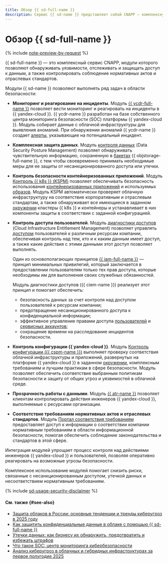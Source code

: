 ```yaml
---
title: Обзор {{ sd-full-name }}
description: Сервис {{ sd-name }} представляет собой CNAPP — комплексную платформу, которая позволяет обнаруживать уязвимости, отслеживать и защищать доступ к данным, а также контролировать соблюдение нормативных актов и отраслевых стандартов.
---
```


# Обзор {{ sd-full-name }}

{% include [note-preview-by-request](../../_includes/note-preview-by-request.md) %}

{{ sd-full-name }} — это комплексный сервис CNAPP, модули которого позволяют обнаруживать уязвимости, отслеживать и защищать доступ к данным, а также контролировать соблюдение нормативных актов и отраслевых стандартов.

Модули {{ sd-name }} позволяют выполнять ряд задач в области безопасности:

* **Мониторинг и реагирование на инциденты**. Модуль [{{ ycdr-full-name }}](./ycdr.md) позволяет вести мониторинг и реагировать на инциденты в {{ yandex-cloud }}. {{ ycdr-name }} разработан на базе собственного центра мониторинга безопасности (SOC) платформы {{ yandex-cloud }}. Модуль собирает данные с облачной инфраструктуры для выявления аномалий. При обнаружении аномалий {{ ycdr-name }} создает [алерты](./alerts.md), указывающие на потенциальный инцидент.

* **Комплексная защита данных**. Модуль [контроля данных](./dspm.md) (Data Security Posture Management) позволяет обнаруживать чувствительную информацию, сохраненную в [бакетах](../../storage/concepts/bucket.md) {{ objstorage-full-name }}, с тем чтобы своевременно принимать необходимые меры для ее защиты от несанкционированного доступа или утечки.

* **Контроль безопасности контейнеризованных приложений**. Модуль [Контроль {{ k8s }} (KSPM)](./kspm.md) позволяет обеспечивать безопасность использования [контейнеризованных приложений](../../glossary/containerization.md) и используемых [образов](../../container-registry/concepts/docker-image.md). Модуль KSPM автоматически проверяет облачную инфраструктуру на соответствие корпоративным и отраслевым стандартам, а также обнаруживает все имеющиеся в заданном [окружении](./workspace.md) кластеры {{ k8s }} и контейнеры и устанавливает в них компоненты защиты в соответствии с заданной конфигурацией.

* **Контроль доступа пользователей**. Модуль [диагностики доступов](./ciem.md) (Cloud Infrastructure Entitlement Management) позволяет управлять [доступом](../../iam/concepts/access-control/index.md) пользователей к различным ресурсам компании, обеспечивая контроль над тем, кто и к каким данным имеет доступ, а также какие действия с этими данными этот доступ позволяет выполнять.

    Один из основополагающих принципов [{{ iam-full-name }}](../../iam/index.yaml) — принцип минимальных привилегий, который заключается в предоставлении пользователям только тех прав доступа, которые необходимы им для выполнения своих служебных обязанностей.

    Модуль диагностики доступов ({{ ciem-name }}) реализует этот принцип и помогает обеспечить:

    * безопасность данных за счет контроля над доступом пользователей к ресурсам компании;
    * предотвращение несанкционированного доступа к конфиденциальной информации;
    * эффективное управление правами доступа [пользователей](../../overview/roles-and-resources.md#users) и [сервисных аккаунтов](../../iam/concepts/users/service-accounts.md);
    * сокращение времени на расследование инцидентов безопасности.

* **Контроль конфигурации {{ yandex-cloud }}**. Модуль [Контроль конфигурации ({{ cspm-name }})](./cspm.md) выполняет проверку соответствия облачной инфраструктуры и приложений, развернутых на платформе {{ yandex-cloud }} в заданном [окружении](./workspace.md), комплексным требованиям и лучшим практикам в сфере безопасности. Модуль позволяет обеспечить соответствие выбранным политикам безопасности и защиту от общих угроз и уязвимостей в облачной среде.

* **Прозрачность работы с данными**. Модуль [{{ atr-name }}](./access-transparency.md) позволяет клиентам контролировать действия инженеров {{ yandex-cloud }}, выполняемые с ресурсами организации.


* **Соответствие требованиям нормативных актов и отраслевых стандартов**. Модуль [Портал соответствия требованиям](./compliance.md) предоставляет доступ к информации о соответствии компании нормативным требованиям в области информационной безопасности, помогая обеспечить соблюдение законодательства и стандартов в этой сфере.


Интеграция модулей упрощает процесс контроля над действиями инженеров {{ yandex-cloud }} и пользователей, позволяя оперативно реагировать на возможные угрозы безопасности.

Комплексное использование модулей помогает снизить риски, связанные с несанкционированным доступом, утечкой данных и несоответствием нормативным требованиям.

{% include [sd-usage-security-disclaimer](../../_includes/security-deck/sd-usage-security-disclaimer.md) %}

#### См. также {#see-also}

* [Защита облаков в России: основные тенденции и тренды киберугроз в 2025 году](https://yandex.cloud/ru/blog/posts/2025/04/cloud-protection)
* [Как защитить конфиденциальные данные в облаке с помощью {{ sd-full-name }}](https://yandex.cloud/ru/blog/how-to-yandex-security-deck)
* [Утечки данных: как бизнесу их обнаружить, предотвратить и избежать штрафов](https://yandex.cloud/ru/blog/data-leakage-fines)
* [Что такое SOC: центр мониторинга кибербезопасности](https://yandex.cloud/ru/blog/soc-security-operations-center)
* [Анализ киберугроз в облачных и гибридных инфраструктурах за первое полугодие 2025](https://yandex.cloud/ru/blog/reflected-attacks-h1-2025)